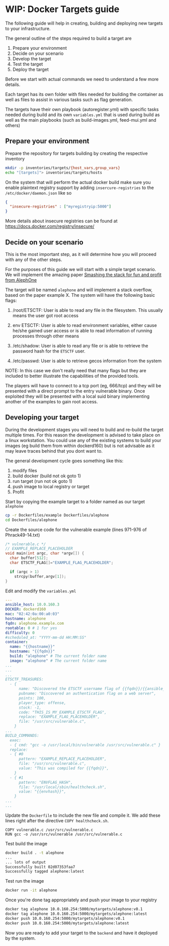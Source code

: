 # WIP: Docker Targets guide
The following guide will help in creating, building and deploying new targets to your infrastructure.

The general outline of the steps required to build a target are

1. Prepare your environment
2. Decide on your scenario
3. Develop the target
4. Test the target
5. Deploy the target

Before we start with actual commands we need to understand a few more details.

Each target has its own folder with files needed for building the container as
well as files to assist in various tasks such as flag generation.

The targets have their own playbook (autoregister.yml) with specific tasks
needed during build and its own `variables.yml` that is used during build as
well as the main playbooks (such as build-images.yml, feed-mui.yml and others)

## Prepare your environment
Prepare the repository for targets building by creating the respective inventory
```sh
mkdir -p inventories/targets/{host_vars,group_vars}
echo "[targets]"> inventories/targets/hosts
```

On the system that will perform the actual docker build make sure you enable plaintext registry support by adding `insercure-registries` to the `/etc/docker/daemon.json` like so
```json
{
  "insecure-registries" : ["myregistryip:5000"]
}
```
More details about insecure registries can be found at https://docs.docker.com/registry/insecure/

## Decide on your scenario
This is the most important step, as it will determine how you will proceed with
any of the other steps.

For the purposes of this guide we will start with a simple target scenario. We
will implement the amazing paper [Smashing the stack for fun and profit from AlephOne](http://phrack.org/issues/49/14.html)

The target will be named `alephone` and will implement a stack overflow, based
on the paper example X. The system will have the following basic flags:
1. /root/ETSCTF: User is able to read any file in the filesystem. This usually
means the user got root access

2. env ETSCTF: User is able to read environment variables, either cause he/she
gained user access or is able to read information of running processes through
other means

3. /etc/shadow: User is able to read any file or is able to retrieve the
password hash for the `ETSCTF` user.

4. /etc/passwd: User is able to retrieve gecos information from the system

NOTE: In this case we don't really need that many flags but they are included
to better illustrate the capabilities of the provided tools.

The players will have to connect to a tcp port (eg, 666/tcp) and they will be
presented with a direct prompt to the entry vulnerable binary. Once exploited
they will be presented with a local suid binary implementing another of the
examples to gain root access.

## Developing your target
During the development stages you will need to build and re-build the target
multiple times. For this reason the development is advised to take place on a
linux workstation. You could use any of the existing systems to build your
images (eg build them from within dockerd160) but is not advisable as it may
leave traces behind that you dont want to.

The general development cycle goes something like this:
1. modify files
2. build docker (build not ok goto 1)
3. run target (run not ok goto 1)
4. push image to local registry or target
5. Profit


Start by copying the example target to a folder named as our target `alephone`
```sh
cp -r Dockerfiles/example Dockerfiles/alephone
cd Dockerfiles/alephone
```

Create the source code for the vulnerable example (lines 971-976 of Phrack49-14.txt)
```c
/* vulnerable.c */
// EXAMPLE_REPLACE_PLACEHOLDER
void main(int argc, char *argv[]) {
  char buffer[512];
  char ETSCTF_FLAG[]="EXAMPLE_FLAG_PLACEHOLDER";

  if (argc > 1)
    strcpy(buffer,argv[1]);
}
```

Edit and modify the `variables.yml`
```yml
---
ansible_host: 10.0.160.3
DOCKER: dockerd160
mac: "02:42:0a:00:a0:03"
hostname: alephone
fqdn: alephone.example.com
rootable: 0 # 1 for yes
difficulty: 0
#scheduled_at: "YYYY-mm-dd HH:MM:SS"
container:
  name: "{{hostname}}"
  hostname: "{{fqdn}}"
  build: "alephone" # The current folder name
  image: "alephone" # The current folder name
...
...
...
ETSCTF_TREASURES:
  - {
      name: "Discovered the ETSCTF username flag of {{fqdn}}/{{ansible_host}}",
      pubname: "Discovered an authentication flag on a web server",
      points: 100,
      player_type: offense,
      stock: -1,
      code: "THIS_IS_MY_EXAMPLE_ETSCTF_FLAG",
      replace: "EXAMPLE_FLAG_PLACEHOLDER",
      file: "/usr/src/vulnerable.c",
    }
...    
BUILD_COMMANDS:
  exec:
  - { cmd: "gcc -o /usr/local/bin/vulnerable /usr/src/vulnerable.c" }
  replace:
  - { #0
      pattern: "EXAMPLE_REPLACE_PLACEHOLDER",
      file: "/usr/src/vulnerable.c",
      value: "This was compiled for {{fqdn}}",
    }
  - { #1
      pattern: "ENVFLAG_HASH",
      file: "/usr/local/sbin/healthcheck.sh",
      value: "{{envhash}}",
    }
...
...
```



Update the `Dockerfile` to include the new file and compile it. We add these lines right after the directive `COPY healthcheck.sh`.
```
COPY vulnerable.c /usr/src/vulnerable.c
RUN gcc -o /usr/src/vulnerable /usr/src/vulnerable.c
```

Test build the image
```sh
docker build . -t alephone
...
... lots of output
Successfully built 02d07353faa7
Successfully tagged alephone:latest
```

Test run the image
```sh
docker run -it alephone
```

Once you're done tag appropriately and push your image to your registry
```sh
docker tag alephone 10.0.160.254:5000/mytargets/alephone:v0.1
docker tag alephone 10.0.160.254:5000/mytargets/alephone:latest
docker push 10.0.160.254:5000/mytargets/alephone:v0.1
docker push 10.0.160.254:5000/mytargets/alephone:latest
```

Now you are ready to add your target to the `backend` and have it deployed by
the system.
